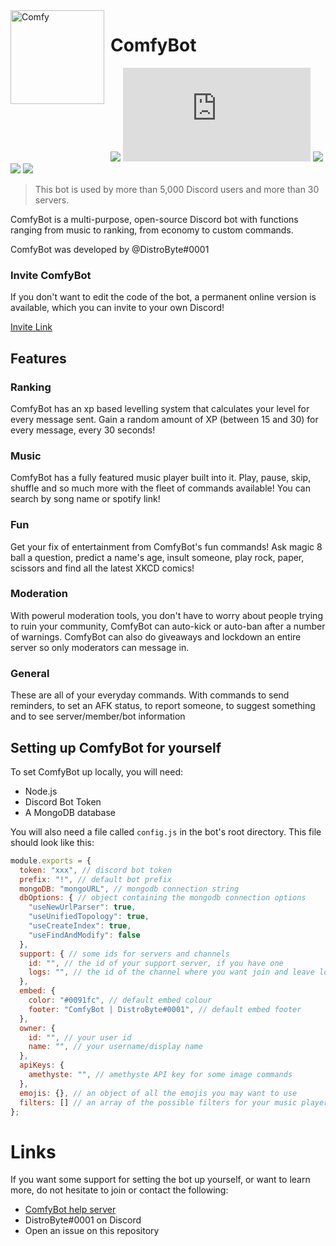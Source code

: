 <img width="150" height="150" align="left" style="float: left; margin: 0 10px 0 0;" alt="Comfy" src="https://i.dbyte.xyz/2021-04-yH.png">  

# ComfyBot

[![](https://img.shields.io/discord/762742746405535774?color=7289DA&label=Discord&logo=Discord)](https://invite.dbtye.xyz)
![](https://img.shields.io/github/package-json/v/discordjs/discord.js?color=blue&label=discord.js&logo=npm)
[![](https://img.shields.io/badge/patreon-donate-orange.svg)](https://www.patreon.com/distrobyte)
[![](https://www.codefactor.io/repository/github/distrobyte/comfybot/badge)](https://www.codefactor.io/repository/github/distrobyte/comfybot)
![](https://img.shields.io/github/checks-status/DistroByte/ComfyBot/dev?label=test&logo=github)

> This bot is used by more than 5,000 Discord users and more than 30 servers.

ComfyBot is a multi-purpose, open-source Discord bot with functions ranging from music to ranking, from economy to custom commands.

ComfyBot was developed by @DistroByte#0001

### Invite ComfyBot

If you don't want to edit the code of the bot, a permanent online version is available, which you can invite to your own Discord!   

[Invite Link](https://top.gg/bot/666393146351026176)

## Features

### Ranking

ComfyBot has an xp based levelling system that calculates your level for every message sent. Gain a random amount of XP (between 15 and 30) for every message, every 30 seconds!

### Music

ComfyBot has a fully featured music player built into it. Play, pause, skip, shuffle and so much more with the fleet of commands available! You can search by song name or spotify link!

### Fun

Get your fix of entertainment from ComfyBot's fun commands! Ask magic 8 ball a question, predict a name's age, insult someone, play rock, paper, scissors and find all the latest XKCD comics!

### Moderation

With powerul moderation tools, you don't have to worry about people trying to ruin your community, ComfyBot can auto-kick or auto-ban after a number of warnings. ComfyBot can also do giveaways and lockdown an entire server so only moderators can message in.

### General

These are all of your everyday commands. With commands to send reminders, to set an AFK status, to report someone, to suggest something and to see server/member/bot information

## Setting up ComfyBot for yourself

To set ComfyBot up locally, you will need:

- Node.js
- Discord Bot Token
- A MongoDB database

You will also need a file called `config.js` in the bot's root directory.
This file should look like this:
```js
module.exports = {
  token: "xxx", // discord bot token
  prefix: "!", // default bot prefix
  mongoDB: "mongoURL", // mongodb connection string
  dbOptions: { // object containing the mongodb connection options
    "useNewUrlParser": true,
    "useUnifiedTopology": true,
    "useCreateIndex": true,
    "useFindAndModify": false
  },
  support: { // some ids for servers and channels
    id: "", // the id of your support server, if you have one
    logs: "", // the id of the channel where you want join and leave logs to be sent
  },
  embed: {
    color: "#0091fc", // default embed colour
    footer: "ComfyBot | DistroByte#0001", // default embed footer
  },
  owner: {
    id: "", // your user id
    name: "", // your username/display name
  },
  apiKeys: {
    amethyste: "", // amethyste API key for some image commands
  },
  emojis: {}, // an object of all the emojis you may want to use
  filters: [] // an array of the possible filters for your music player
};
```

# Links

If you want some support for setting the bot up yourself, or want to learn more, do not hesitate to join or contact the following:
- [ComfyBot help server](https://discord.gg/P5qRX8h)
- DistroByte#0001 on Discord
- Open an issue on this repository
  
  
  
  
  
  
